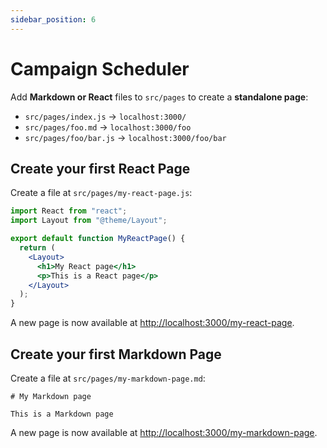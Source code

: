 ```yaml
---
sidebar_position: 6
---
```


# Campaign Scheduler

Add **Markdown or React** files to `src/pages` to create a **standalone page**:

- `src/pages/index.js` → `localhost:3000/`
- `src/pages/foo.md` → `localhost:3000/foo`
- `src/pages/foo/bar.js` → `localhost:3000/foo/bar`

## Create your first React Page

Create a file at `src/pages/my-react-page.js`:

```jsx title="src/pages/my-react-page.js"
import React from "react";
import Layout from "@theme/Layout";

export default function MyReactPage() {
  return (
    <Layout>
      <h1>My React page</h1>
      <p>This is a React page</p>
    </Layout>
  );
}
```

A new page is now available at [http://localhost:3000/my-react-page](http://localhost:3000/my-react-page).

## Create your first Markdown Page

Create a file at `src/pages/my-markdown-page.md`:

```mdx title="src/pages/my-markdown-page.md"
# My Markdown page

This is a Markdown page
```

A new page is now available at [http://localhost:3000/my-markdown-page](http://localhost:3000/my-markdown-page).
